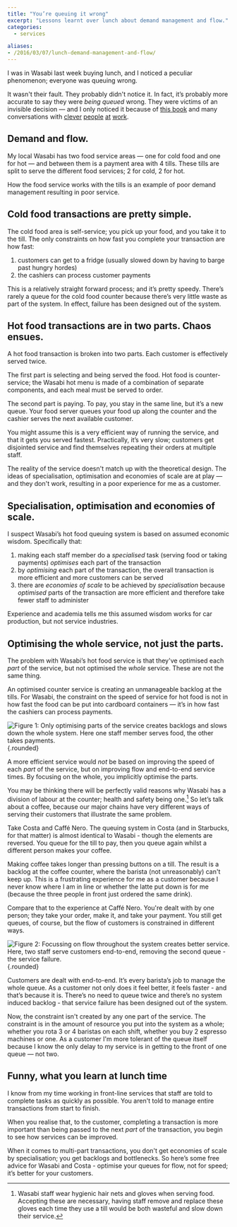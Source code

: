 ```yaml
---
title: "You’re queuing it wrong"
excerpt: "Lessons learnt over lunch about demand management and flow."
categories:
  - services

aliases:
- /2016/03/07/lunch-demand-management-and-flow/
---
```


I was in Wasabi last week buying lunch, and I noticed a peculiar phenomenon; everyone was queuing wrong.

It wasn't their fault. They probably didn't notice it. In fact, it’s probably more accurate to say they were *being queued* wrong. They were victims of an invisible decision — and I only noticed it because of [this book](http://www.amazon.co.uk/Whitehall-Effect-Became-Public-Services-ebook/dp/B00P947JU6/) and many conversations with [clever](https://twitter.com/louisedowne) [people](https://www.twitter.com/janethughes) [at](https://www.twitter.com/cjwferguson) [work](https://twitter.com/fitzsimple).

## Demand and flow.

My local Wasabi has two food service areas — one for cold food and one for hot — and between them is a payment area with 4 tills. These tills are split to serve the different food services; 2 for cold, 2 for hot.

How the food service works with the tills is an example of poor demand management resulting in poor service.

## Cold food transactions are pretty simple.

The cold food area is self-service; you pick up your food, and you take it to the till. The only constraints on how fast you complete your transaction are how fast:

1. customers can get to a fridge (usually slowed down by having to barge past hungry hordes)
2. the cashiers can process customer payments

This is a relatively straight forward process; and it’s pretty speedy. There’s rarely a queue for the cold food counter because there’s very little waste as part of the system. In effect,  failure has been designed out of the system.

## Hot food transactions are in two parts. Chaos ensues.

A hot food transaction is broken into two parts. Each customer is effectively served twice.

The first part is selecting and being served the food. Hot food is counter-service; the Wasabi hot menu is made of a combination of separate components, and each meal must be served to order.

The second part is paying. To pay, you stay in the same line, but it’s a new queue. Your food server queues your food up along the counter and the cashier serves the next available customer.

You might assume this is a very efficient way of running the service, and that it gets you served fastest. Practically, it’s very slow; customers get disjointed service and find themselves repeating their orders at multiple staff.

The reality of the service doesn't match up with the theoretical design. The ideas of specialisation, optimisation and economies of scale are at play — and they don't work, resulting in a poor experience for me as a customer.

## Specialisation, optimisation and economies of scale.

I suspect Wasabi’s hot food queuing system is based on assumed economic wisdom. Specifically that:

1. making each staff member do a *specialised* task (serving food or taking payments) *optimises* each part of the transaction
2. by *optimising* each part of the transaction, the overall transaction is more efficient and more customers can be served
3. there are *economies of scale* to be achieved by *specialisation* because *optimised* parts of the transaction are more efficient and therefore take fewer staff to administer

Experience and academia tells me this assumed wisdom works for car production, but not service industries.

## Optimising the whole service, not just the parts.

The problem with Wasabi’s hot food service is that they've optimised each *part* of the service, but not optimised the *whole* service. These are not the same thing.

An optimised counter service is creating an unmanageable backlog at the tills. For Wasabi, the constraint on the speed of service for hot food is not in how fast the food can be put into cardboard containers — it’s in how fast the cashiers can process payments.

![***Figure 1:** Only optimising parts of the service creates backlogs and slows down the whole system. Here one staff member serves food, the other takes payments.*](/assets/images/posts/2016-03-07-QueuingItWrong.gif "Image: Customers are served faster at the food counter than they are at the tills; this creates a backlog at the tills and slows down service at the food counter."){.rounded}

A more efficient service would *not* be based on improving the speed of each *part* of the service, but on improving flow and end-to-end service times. By focusing on the whole, you implicitly optimise the parts.

You may be thinking there will be perfectly valid reasons why Wasabi has a division of labour at the counter; health and safety being one.[^1] So let’s talk about a coffee, because our major chains have very different ways of serving their customers that illustrate the same problem.

Take Costa and Caffé Nero. The queuing system in Costa (and in Starbucks, for that matter) is almost identical to Wasabi - though the elements are reversed. You queue for the till to pay, then you queue again whilst a different person makes your coffee.

Making coffee takes longer than pressing buttons on a till. The result is a backlog at the coffee counter, where the barista (not unreasonably) can't keep up. This is a frustrating experience for me as a customer because I never know where I am in line or whether the latte put down is for me (because the three people in front just ordered the same drink).

Compare that to the experience at Caffé Nero. You're dealt with by one person; they take your order, make it, and take your payment. You still get queues, of course, but the flow of customers is constrained in different ways.

![***Figure 2:** Focussing on flow throughout the system creates better service. Here, two staff serve customers end-to-end, removing the second queue - the service failure.*](/assets/images/posts/2016-03-07-QueuingItRight.gif "Image: Customers are served by one member of staff all the way through their transaction. The queue is dealt with faster under the same constraints as before because the service failure (i.e. the second queue) is designed out of the system."){.rounded}

Customers are dealt with end-to-end. It’s every barista’s job to manage the whole queue. As a customer not only does it feel better, it feels faster - and that’s because it is. There’s no need to queue twice and there’s no system induced backlog - that service failure has been designed out of the system.

Now, the constraint isn't created by any one part of the service. The constraint is in the amount of resource you put into the system as a whole; whether you rota 3 or 4 baristas on each shift, whether you buy 2 espresso machines or one. As a customer I'm more tolerant of the queue itself because I know the only delay to my service is in getting to the front of one queue — not two.

## Funny, what you learn at lunch time

I know from my time working in front-line services that staff are told to complete tasks as quickly as possible. You aren't told to manage entire transactions from start to finish.

When you realise that, to the customer, completing a transaction is more important than being passed to the next *part* of the transaction, you begin to see how services can be improved.

When it comes to multi-part transactions, you don't get economies of scale by specialisation; you get backlogs and bottlenecks. So here’s some free advice for Wasabi and Costa - optimise your queues for flow, not for speed; it’s better for your customers.

[^1]: Wasabi staff wear hygienic hair nets and gloves when serving food. Accepting these are necessary, having staff remove and replace these gloves each time they use a till would be both wasteful and slow down their service.